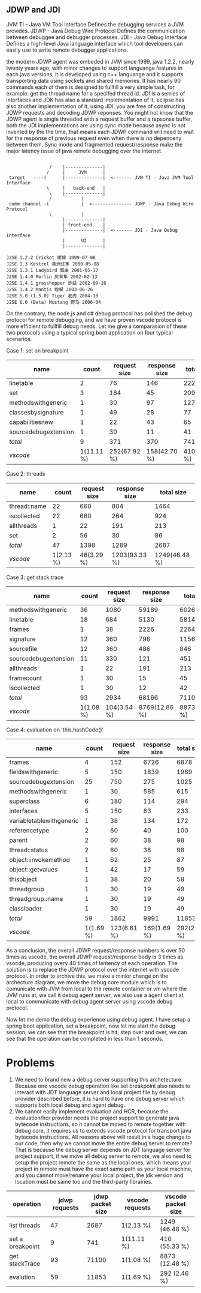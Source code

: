 ## JDWP and JDI



JVM TI - Java VM Tool Interface
    Defines the debugging services a JVM provides.
JDWP - Java Debug Wire Protocol
    Defines the communication between debuggee and debugger processes.
JDI - Java Debug Interface
    Defines a high-level Java language interface which tool developers can easily use to write remote debugger applications.

the modern JDWP agent was embeded in JVM since 1999, java 1.2.2, nearly twenty years ago,  with minor changes to support languange features in each java versions, it is developed using c++ languange and it supports transporting data using sockets and shared memories. It has nearly 90 commands each of them is designed to fullfill a very simple task, for example: get the thread name for a specifed thread id. JDI is a serries of interfaces and JDK has also a standard implementation of it, eclipse has also another implementation of it, using JDI, you are free of constructing JDWP requests and decoding JDWP reponses. You might not know that the JDWP agent is single threaded with a request buffer and a repsonse buffer, both the JDI implementations are using sync mode because async is not invented by the the time, that means each JDWP command will need to wait for the response of previous request even when there is no depenceny between them. Sync mode and fragmented request/response make the major latency issue of java remote debugging over the internet. 



```

                /    |--------------|
               /     |     JVM      |
 target   ----(      |--------------|  <------- JVM TI - Java JVM Tool Interface
               \     |   back-end   |
                \    |--------------|
                /           |
 comm channel -(            |  <--------------- JDWP - Java Debug Wire Protocol
                \           |
                     |--------------|
                     | front-end    |
                     |--------------|  <------- JDI - Java Debug Interface
                     |      UI      |
                     |--------------|
```


    J2SE 1.2.2 Cricket 蟋蟀 1999-07-08
    J2SE 1.3 Kestrel 美洲红隼 2000-05-08
    J2SE 1.3.1 Ladybird 瓢虫 2001-05-17
    J2SE 1.4.0 Merlin 灰背隼 2002-02-13
    J2SE 1.4.1 grasshopper 蚱蜢 2002-09-16
    J2SE 1.4.2 Mantis 螳螂 2003-06-26
    J2SE 5.0 (1.5.0) Tiger 老虎 2004-10
    J2SE 6.0 (Beta) Mustang 野马 2006-04




On the contrary, the node.js and c# debug protocol has polished the debug protocol for remote debugging, and we have proven vscode protocol is more efficient to fullfill debug needs. Let me give a comparasion of these two protocols using a typical spring boot application on four typical scenarios.


Case 1: set on breakpoint


name | count | request size | response size| total size
---- | --- | --- | --- | ---
linetable|2|76|146|222
set|3|164|45|209
methodswithgeneric|1|30|97|127
classesbysignature|1|49|28|77
capabilitiesnew|1|22|43|65
sourcedebugextension|1|30|11|41
*total*|9|371|370|741
*vscode*|1(11.11 %)|252(67.92 %)|158(42.70 %)|410(55.33 %)

Case 2: threads

name | count | request size | response size| total size
---- | --- | --- | --- | ---
thread::name|22|660|804|1464
iscollected|22|660|264|924
allthreads|1|22|191|213
set|2|56|30|86
*total*|47|1398|1289|2687
*vscode*|1(2.13 %)|46(3.29 %)|1203(93.33 %)|1249(46.48 %)

Case 3: get stack trace

name | count | request size | response size| total size
---- | --- | --- | --- | ---
methodswithgeneric|36|1080|59189|60269
linetable|18|684|5130|5814
frames|1|38|2226|2264
signature|12|360|796|1156
sourcefile|12|360|486|846
sourcedebugextension|11|330|121|451
allthreads|1|22|191|213
framecount|1|30|15|45
iscollected|1|30|12|42
*total*|93|2934|68166|71100
*vscode*|1(1.08 %)|104(3.54 %)|8769(12.86 %)|8873(12.48 %)

Case 4: evaluation on 'this.hashCode()'

name | count | request size | response size| total size
---- | --- | --- | --- | ---
frames|4|152|6726|6878
fieldswithgeneric|5|150|1839|1989
sourcedebugextension|25|750|275|1025
methodswithgeneric|1|30|585|615
superclass|6|180|114|294
interfaces|5|150|83|233
variabletablewithgeneric|1|38|134|172
referencetype|2|60|40|100
parent|2|60|38|98
thread::status|2|60|38|98
object::invokemethod|1|62|25|87
object::getvalues|1|42|17|59
thisobject|1|38|20|58
threadgroup|1|30|19|49
threadgroup::name|1|30|19|49
classloader|1|30|19|49
*total*|59|1862|9991|11853
*vscode*|1(1.69 %)|123(6.61 %)|169(1.69 %)|292(2.46 %)


As a conclusion, the overall JDWP request/response numbers is over 50 times as vscode, the overall JDWP request/response body is 3 times as vsocde, producing overy 40 times of lentency of each operation. The solution is to replace the JDWP protocol over the internet with vscode protocol. In order to archive this, we make a minior change on the archecture diagram, we move the debug core module which is to comunicate with JVM  from local to the remote container or vm where the JVM runs at, we call it debug agent server,  we also use a agent client at local to communicate with debug agent server using vscode debug protocol.

Now let me demo the debug experience using debug agent.
I have setup a spring boot application, set a breakpoint, now let me start the debug session, we can see that the breakpoint is hit, step over and over, we can see that the operation can be completed in less than 1 seconds.

# Problems
1. We need to brand new a debug server supporting this archetecture. Because one vscode debug operation like set breakpoint also needs to interact with JDT language server and local project file by debug provider described before, it is hard to have one debug server which supports both local debug and agent debug.
2. We cannot easily implement evaluation and HCR, because the evaluation/hcr provider needs the project support to generate java bytecode instructions, so it cannot be moved to remote together with debug core, it requires us to extends vscode protocol for transport java bytecode instructions. 
All reasons above will result in a huge change to our code, then why we cannot move the entire debug server to remote? That is because the debug server depends on JDT language server for project support, if we move all debug server to remote, we also need to setup the project remote the same as the local ones, which means your project in remote must have the exact same path as your local machine, and you cannot move/rename your local project, the jdk version and location must be same too and the third-party librairies.


operation |jdwp requests | jdwp packet size | vscode requests| vscode packet size
---- | --- | --- | --- | ---
list threads|47|2687|1(2.13 %)|1249 (46.48 %)
set a breakpoint|9|741|1(11.11 %)|410 (55.33 %)
get stackTrace|93|71100|1(1.08 %)|8873 (12.48 %)
evalution|59|11853|1(1.69 %)|292 (2.46 %)

